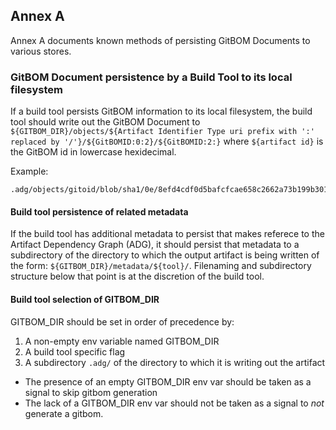 ## Annex A

Annex A documents known methods of persisting GitBOM Documents to various stores.
### GitBOM Document persistence by a Build Tool to its local filesystem

If a build tool persists GitBOM information to its local filesystem, the build tool should write out the GitBOM Document to ```${GITBOM_DIR}/objects/${Artifact Identifier Type uri prefix with ':' replaced by '/'}/${GitBOMID:0:2}/${GitBOMID:2:}``` where ```${artifact id}``` is the GitBOM id in lowercase hexidecimal.

Example:

```
.adg/objects/gitoid/blob/sha1/0e/8efd4cdf0d5bafcfcae658c2662a73b199b301
```

#### Build tool persistence of related metadata

If the build tool has additional metadata to persist that makes referece to the Artifact Dependency Graph (ADG),
it should persist that metadata to a subdirectory of the directory to which the output artifact is being written of the form: ```${GITBOM_DIR}/metadata/${tool}/```.  Filenaming and subdirectory structure below that point is at the discretion of the build tool.

#### Build tool selection of GITBOM_DIR
GITBOM_DIR should be set in order of precedence by:
1.  A non-empty env variable named GITBOM_DIR
2.  A build tool specific flag
3.  A subdirectory ```.adg/``` of the directory to which it is writing out the artifact

- The presence of an empty GITBOM_DIR env var should be taken as a signal to skip gitbom generation
- The lack of a GITBOM_DIR env var should not be taken as a signal to _not_ generate a gitbom.

